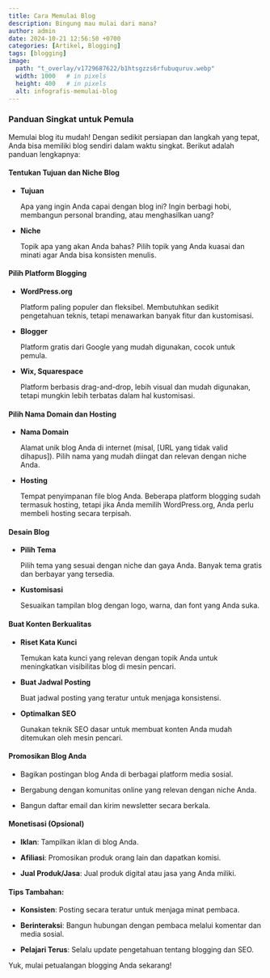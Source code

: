 ```yaml
---
title: Cara Memulai Blog
description: Bingung mau mulai dari mana?
author: admin
date: 2024-10-21 12:56:50 +0700
categories: [Artikel, Blogging]
tags: [blogging]
image:
  path: "t_overlay/v1729687622/b1htsgzzs6rfubuquruv.webp"
  width: 1000   # in pixels
  height: 400   # in pixels
  alt: infografis-memulai-blog
---
```



### Panduan Singkat untuk Pemula
    
Memulai blog itu mudah! Dengan sedikit persiapan dan langkah yang tepat, Anda bisa memiliki blog sendiri dalam waktu singkat. Berikut adalah panduan lengkapnya:


#### Tentukan Tujuan dan Niche Blog

- **Tujuan**
  
  Apa yang ingin Anda capai dengan blog ini? Ingin berbagi hobi, membangun personal branding, atau menghasilkan uang?

- **Niche**
  
  Topik apa yang akan Anda bahas? Pilih topik yang Anda kuasai dan minati agar Anda bisa konsisten menulis.


#### Pilih Platform Blogging
- **WordPress.org**
  
  Platform paling populer dan fleksibel. Membutuhkan sedikit pengetahuan teknis, tetapi menawarkan banyak fitur dan kustomisasi.

- **Blogger** 
  
  Platform gratis dari Google yang mudah digunakan, cocok untuk pemula.
   
- **Wix, Squarespace**
  
  Platform berbasis drag-and-drop, lebih visual dan mudah digunakan, tetapi mungkin lebih terbatas dalam hal kustomisasi.


#### Pilih Nama Domain dan Hosting
    
- **Nama Domain**
  
  Alamat unik blog Anda di internet (misal, [URL yang tidak valid dihapus]). Pilih nama yang mudah diingat dan relevan dengan niche Anda.

- **Hosting**
  
  Tempat penyimpanan file blog Anda. Beberapa platform blogging sudah termasuk hosting, tetapi jika Anda memilih WordPress.org, Anda perlu membeli hosting secara terpisah.


#### Desain Blog

- **Pilih Tema**

  Pilih tema yang sesuai dengan niche dan gaya Anda. Banyak tema gratis dan berbayar yang tersedia.

- **Kustomisasi**

  Sesuaikan tampilan blog dengan logo, warna, dan font yang Anda suka.


#### Buat Konten Berkualitas

- **Riset Kata Kunci**

  Temukan kata kunci yang relevan dengan topik Anda untuk meningkatkan visibilitas blog di mesin pencari.

- **Buat Jadwal Posting**

  Buat jadwal posting yang teratur untuk menjaga konsistensi.

- **Optimalkan SEO**

  Gunakan teknik SEO dasar untuk membuat konten Anda mudah ditemukan oleh mesin pencari.


#### Promosikan Blog Anda

- Bagikan postingan blog Anda di berbagai platform media sosial.

- Bergabung dengan komunitas online yang relevan dengan niche Anda.

- Bangun daftar email dan kirim newsletter secara berkala.



#### Monetisasi (Opsional)

- **Iklan**: Tampilkan iklan di blog Anda.

- **Afiliasi**: Promosikan produk orang lain dan dapatkan komisi.

- **Jual Produk/Jasa**: Jual produk digital atau jasa yang Anda miliki.

#### Tips Tambahan:

- **Konsisten**: Posting secara teratur untuk menjaga minat pembaca.

- **Berinteraksi**: Bangun hubungan dengan pembaca melalui komentar dan media sosial.

- **Pelajari Terus**: Selalu update pengetahuan tentang blogging dan SEO.


Yuk, mulai petualangan blogging Anda sekarang!